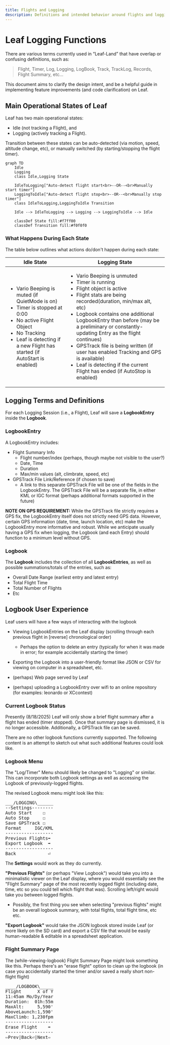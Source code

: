 ```yaml
---
title: Flights and Logging
description: Definitions and intended behavior around flights and logging
---
```


# Leaf Logging Functions

<!-- Adopted from https://docs.google.com/document/d/1Rp0IslOAHZlb1cdwXtGMdCtgvGe01PvQ_RnXXEvWxjQ/edit?usp=sharing -->

There are various terms currently used in “Leaf-Land” that have overlap or confusing definitions, such as:

> Flight, Timer, Log, Logging, LogBook, Track, TrackLog, Records, Flight Summary, etc…

This document aims to clarify the design intent, and be a helpful guide in implementing feature improvements (and code clarification) on Leaf.

## Main Operational States of Leaf

Leaf has two main operational states:
* Idle (not tracking a Flight), and
* Logging (actively tracking a Flight).

Transition between these states can be auto-detected (via motion, speed, altitude change, etc), or manually switched (by starting/stopping the flight timer).
```mermaid
graph TD
    Idle
    Logging
    class Idle,Logging State
    
    IdleToLogging["Auto-detect flight start<br>--OR--<br>Manually start timer"]
    LoggingToIdle["Auto-detect flight stop<br>--OR--<br>Manually stop timer"]
    class IdleToLogging,LoggingToIdle Transition

    Idle --> IdleToLogging --> Logging --> LoggingToIdle --> Idle

    classDef State fill:#f7ff00
    classDef Transition fill:#f0f0f0
```


### What Happens During Each State

The table below outlines what actions do/don't happen during each state:

<table>
  <thead>
    <tr>
      <th>Idle State</th>
      <th>Logging State</th>
    </tr>
  </thead>
  <tbody>
    <tr>
      <td><ul>
        <li>Vario Beeping is muted (if QuietMode is on)</li>
        <li>Timer is stopped at 0:00</li>
        <li>No active Flight Object</li>
        <li>No Tracking</li>
        <li>Leaf is detecting if a new Flight has started (if AutoStart is enabled)</li>
      </ul></td>
      <td><ul>
        <li>Vario Beeping is unmuted</li>
        <li>Timer is running</li>
        <li>Flight object is active</li>
        <li>Flight stats are being recorded(duration, min/max alt, etc)</li>
        <li>Logbook contains one additional LogbookEntry than before (may be a preliminary or constantly-updating Entry as the flight continues)</li>
        <li>GPSTrack file is being written (if user has enabled Tracking and GPS is available)</li>
        <li>Leaf is detecting if the current Flight has ended (if AutoStop is enabled)</li>
      </ul></td>
    </tr>
  </tbody>
</table>


## Logging Terms and Definitions

For each Logging Session (i.e., a Flight), Leaf will save a __LogbookEntry__ inside the __Logbook__.

### LogbookEntry

A LogbookEntry includes:
* Flight Summary Info
  * Flight number/index (perhaps, though maybe not visible to the user?)
  * Date, Time
  * Duration
  * Max/min values (alt, climbrate, speed, etc)
* GPSTrack File Link/Reference (if chosen to save)
  * A link to this separate GPSTrack File will be one of the fields in the LogbookEntry.  The GPSTrack File will be a separate file, in either KML or IGC format (perhaps additional formats supported in the future)

__NOTE ON GPS REQUIREMENT:__ While the GPSTrack file strictly requires a GPS fix, the LogbookEntry itself does not strictly need GPS data.  However, certain GPS information (date, time, launch location, etc) make the LogbookEntry more informative and robust.  While we anticipate usually having a GPS fix when logging, the Logbook (and each Entry) should function to a minimum level without GPS.

### Logbook

The __Logbook__ includes the collection of all __LogbookEntries__, as well as possible summations/totals of the entries, such as:
* Overall Date Range (earliest entry and latest entry)
* Total Flight Time
* Total Number of Flights
* Etc 

## Logbook User Experience

Leaf users will have a few ways of interacting with the logbook
* Viewing LogbookEntries on the Leaf display (scrolling through each previous flight in [reverse] chronological order)
  * Perhaps the option to delete an entry (typically for when it was made in error; for example accidentally starting the timer)

* Exporting the Logbook into a user-friendly format like JSON or CSV for viewing on computer in a spreadsheet, etc.

* (perhaps) Web page served by Leaf

* (perhaps) uploading a LogbookEntry over wifi to an online repository (for examples: leonardo or XCcontest)






### Current Logbook Status
Presently (8/18/2025) Leaf will only show a brief flight summary after a flight has ended (timer stopped).  Once that summary page is dismissed, it is no longer accessible.  Additionally, a GPSTrack file can be saved.  

There are no other logbook functions currently supported.  The following content is an attempt to sketch out what such additional features could look like.

### Logbook Menu
The "Log/Timer" Menu should likely be changed to "Logging" or similar.  This can incorporate both Logbook settings as well as accessing the Logbook of previously-logged flights.

The revised Logbook menu might look like this:

<pre>
___/LOGGING\______
--Settings--------
Auto Start    ☐
Auto Stop     ☐
Save GPSTrack ☐
Format     IGC/KML
------------------
Previous Flights➡
Export Logbook  ➡
------------------
Back            ⏎
</pre>

The __Settings__ would work as they do currently.

__"Previous Flights"__ (or perhaps "View Logbook") would take you into a minimalistic viewer on the Leaf display, where you would essentially see the "Flight Summary" page of the most recently logged flight (including date, time, etc so you could tell which flight that was).  Scrolling left/right would take you between logged flights.  
* Possibly, the first thing you see when selecting "previous flights" might be an overall logbook summary, with total flights, total flight time, etc etc. 

__"Export Logbook"__ would take the JSON logbook stored inside Leaf (or more likely on the SD card) and export a CSV file that would be easily human-readable & editable in a spreadsheet application.

### Flight Summary Page

The (while-viewing-logbook) Flight Summary Page might look something like this.  Perhaps there's an "erase flight" option to clean up the logbook (in case you accidentally started the timer and/or saved a really short non-flight flight) 

<pre>
____/LOGBOOK\_____
Flight      X of Y 
11:45am Mo/Dy/Year
Duration:  01h:55m
MaxAlt:     5,590'
AboveLaunch:1,590'
MaxClimb: 1,230fpm
------------------
Erase Flight    ➡
------------------
⇦Prev|Back⏎|Next⇨
</pre>

